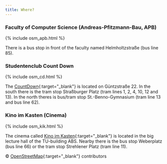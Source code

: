 ```yaml
---
title: Where?
---
```


### Faculty of Computer Science (Andreas-Pfitzmann-Bau, APB)

{% include osm_apb.html %}

There is a bus stop in front of the faculty named Helmholtzstraße (bus line 85).

### Studentenclub Count Down

{% include osm_cd.html %}

The [CountDown](http://countdown-dresden.de/){:target="_blank"} is located on Güntzstraße 22. In the south there is the tram stop Straßburger Platz (tram lines 1, 2, 4, 10, 12 and 13). In the north theres is bus/tram stop St.-Benno-Gymnasium (tram line 13 and bus line 62).

### Kino im Kasten (Cinema)

{% include osm_kik.html %}

The cinema called [Kino im Kasten](https://www.kino-im-kasten.de/){:target="_blank"} is located in the big lecture hall of the TU-building ABS. Nearby there is the bus stop Weberplatz (bus line 66) or the tram stop Strehlener Platz (tram line 11).

© [OpenStreetMap](https://www.openstreetmap.org/copyright/de){:target="_blank"} contributors

